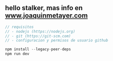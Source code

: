 ## hello stalker, mas info en www.joaquinmetayer.com

```javascript
// requisitos
// - nodejs (https://nodejs.org)
// - git (https://git-scm.com)
// - configuracion y permisos de usuario github

npm install --legacy-peer-deps
npm run dev

```
